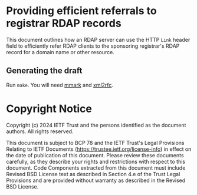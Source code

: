 # Providing efficient referrals to registrar RDAP records

This document outlines how an RDAP server can use the HTTP `Link` header field
to efficiently refer RDAP clients to the sponsoring registrar's RDAP record for
a domain name or other resource.

## Generating the draft

Run `make`. You will need [mmark](https://mmark.miek.nl) and
[xml2rfc](https://pypi.org/project/xml2rfc/).

# Copyright Notice

Copyright (c) 2024 IETF Trust and the persons identified as the document
authors. All rights reserved.

This document is subject to BCP 78 and the IETF Trust's Legal Provisions
Relating to IETF Documents (<https://trustee.ietf.org/license-info>) in effect
on the date of publication of this document. Please review these documents
carefully, as they describe your rights and restrictions with respect to this
document. Code Components extracted from this document must include Revised BSD
License text as described in Section 4.e of the Trust Legal Provisions and are
provided without warranty as described in the Revised BSD License.
